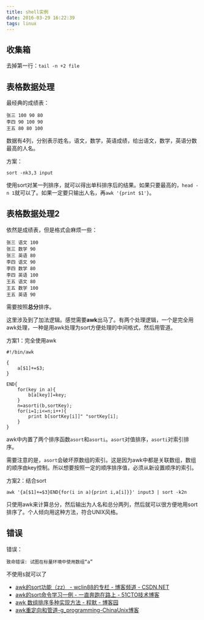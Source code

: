 ```yaml
---
title: shell实例
date: 2016-03-29 16:22:39
tags: linux
---
```


## 收集箱
去掉第一行：`tail -n +2 file`

## 表格数据处理
最经典的成绩表：

```
张三 100 90 80
李四 90 100 90
王五 80 80 100
```

数据有4列，分别表示姓名，语文，数学，英语成绩，给出语文，数学，英语分数最高的人名。

方案：

    sort -nk3,3 input

使用sort对某一列排序，就可以得出单科排序后的结果。如果只要最高的，`head -n 1`就可以了。如果一定要只输出人名，再`awk '{print $1'}`。

## 表格数据处理2
依然是成绩表，但是格式会麻烦一些：

```
张三 语文 100
张三 数学 90
张三 英语 80
李四 语文 90
李四 数学 80
李四 英语 100
王五 语文 80
王五 数学 100
王五 英语 90
```

需要按照**总分**排序。

这里涉及到了加法逻辑。感觉需要**awk**出马了。有两个处理逻辑，一个是完全用awk处理，一种是用awk处理为sort方便处理的中间格式，然后用管道。

方案1：完全使用awk

```
#!/bin/awk

{
    a[$1]+=$3;
}

END{
    for(key in a){
        b[a[key]]=key;
    }
    n=asorti(b,sortKey);
    for(i=1;i<=n;i++){
        print b[sortKey[i]]" "sortKey[i];
    }
}
```

awk中内置了两个排序函数`asort`和`asorti`。`asort`对值排序，`asorti`对索引排序。

需要注意的是，`asort`会破坏原数组的索引。这是因为awk中都是关联数组，数组的顺序由key控制。所以想要按照一定的顺序排序值，必须从新设置顺序的索引。

方案2：结合sort

    awk '{a[$1]+=$3}END{for(i in a){print i,a[i]}}' input3 | sort -k2n

只使用awk来计算总分，然后输出为人名和总分两列，然后就可以很方便地用sort排序了。个人倾向用这种方法，符合UNIX风格。


## 错误
错误：

    致命错误: 试图在标量环境中使用数组“a”

不使用`$`就可以了

- [awk的sort功能（zz） - wclin88的专栏 - 博客频道 - CSDN.NET](http://blog.csdn.net/wclin88/article/details/6022149)
- [awk的sort命令学习一例 - 一直奔跑在路上 - 51CTO技术博客](http://liran728729.blog.51cto.com/2505117/1152213)
- [awk 数组排序多种实现方法 - 程默 - 博客园](http://www.cnblogs.com/chengmo/archive/2010/10/09/1846696.html)
- [awk重定向和管道-g_programming-ChinaUnix博客](http://blog.chinaunix.net/uid-25324849-id-3079511.html)


